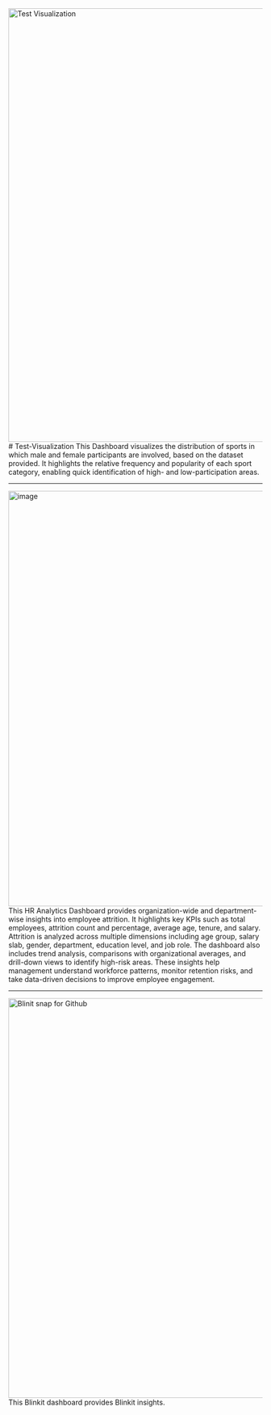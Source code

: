 <img width="1551" height="859" alt="Test Visualization" src="https://github.com/user-attachments/assets/d5514139-aa83-456b-949c-ed84866602af" />
# Test-Visualization
This Dashboard visualizes the distribution of sports in which male and female participants are involved, based on the dataset provided. It highlights the relative frequency and popularity of each sport category, enabling quick identification of high- and low-participation areas.

******************************************************************************

<img width="1466" height="823" alt="image" src="https://github.com/user-attachments/assets/608233fb-3975-4a8f-968c-19b06bbf65c0" />
This HR Analytics Dashboard provides organization-wide and department-wise insights into employee attrition. It highlights key KPIs such as total employees, attrition count and percentage, average age, tenure, and salary. Attrition is analyzed across multiple dimensions including age group, salary slab, gender, department, education level, and job role. The dashboard also includes trend analysis, comparisons with organizational averages, and drill-down views to identify high-risk areas. These insights help management understand workforce patterns, monitor retention risks, and take data-driven decisions to improve employee engagement.

******************************************************************************

<img width="1460" height="792" alt="Blinit snap for Github" src="https://github.com/user-attachments/assets/7755cfe5-edb0-464a-a94e-9478b27dd64a" />
This Blinkit dashboard provides Blinkit insights.
